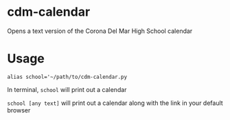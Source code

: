 # cdm-calendar
Opens a text version of the Corona Del Mar High School calendar
# Usage
```alias school='~/path/to/cdm-calendar.py ```

In terminal, ```school``` will print out a calendar

```school [any text]``` will print out a calendar along with the link in your default browser

